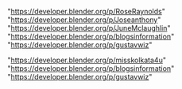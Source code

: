 "https://developer.blender.org/p/RoseRaynolds"
"https://developer.blender.org/p/Joseanthony"
"https://developer.blender.org/p/JuneMclaughlin"
"https://developer.blender.org/p/blogsinformation"
"https://developer.blender.org/p/gustavwiz"
 
"https://developer.blender.org/p/misskolkata4u"
"https://developer.blender.org/p/blogsinformation"
"https://developer.blender.org/p/gustavwiz"
 

